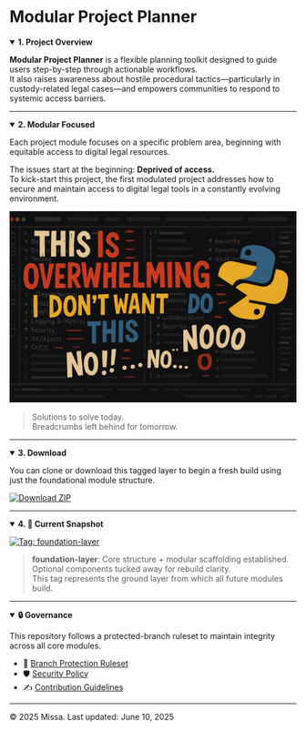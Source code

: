 # Modular Project Planner

<details open>
<summary><strong>1. Project Overview</strong></summary>

**Modular Project Planner** is a flexible planning toolkit designed to guide users step-by-step through actionable workflows.  
It also raises awareness about hostile procedural tactics—particularly in custody-related legal cases—and empowers communities to respond to systemic access barriers.

</details>

---

<details open>
<summary><strong>2. Modular Focused</strong></summary>

Each project module focuses on a specific problem area, beginning with equitable access to digital legal resources.

The issues start at the beginning: **Deprived of access.**  
To kick-start this project, the first modulated project addresses how to secure and maintain access to digital legal tools in a constantly evolving environment.

<img src="assets/images/README-cover.png" alt="Project Cover Image">

> Solutions to solve today.  
> Breadcrumbs left behind for tomorrow.

</details>

---

<details open>
<summary><strong>3. Download</strong></summary>

You can clone or download this tagged layer to begin a fresh build using just the foundational module structure.

[![Download ZIP](https://img.shields.io/badge/Download-ZIP-blue?style=for-the-badge&logo=github)](https://github.com/thinkSavag/modular-project-planner/archive/refs/heads/main.zip)

</details>

---

<details open>
<summary><strong>4. 📌 Current Snapshot</strong></summary>

[![Tag: foundation-layer](https://img.shields.io/badge/tag-foundation--layer-blue?style=flat-square)](https://github.com/thinkSavag/modular-project-planner/docs/micro-projects.md)

> **foundation-layer**: Core structure + modular scaffolding established.  
> Optional components tucked away for rebuild clarity.  
> This tag represents the ground layer from which all future modules build.

</details>

---

<details open>
<summary><strong>🔒 Governance</strong></summary>

This repository follows a protected-branch ruleset to maintain integrity across all core modules.  
- 🔐 [Branch Protection Ruleset](.github/rulesets/branch-protection-ruleset.json)
- 🛡️ [Security Policy](.github/rulesets/SECURITY.md)  
- ✍️ [Contribution Guidelines](CONTRIBUTING.md)

</details>

---

© 2025 Missa.
Last updated: June 10, 2025